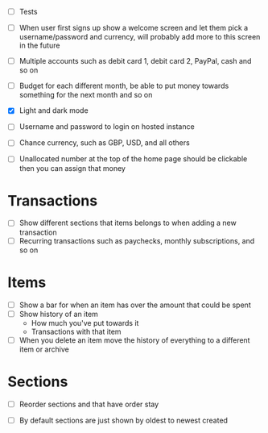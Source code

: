 - [ ] Tests

- [ ] When user first signs up show a welcome screen and let them pick a
username/password and currency, will probably add more to this screen in the
future

- [ ] Multiple accounts such as debit card 1, debit card 2, PayPal, cash and so on
- [ ] Budget for each different month, be able to put money towards something
for the next month and so on
- [x] Light and dark mode
- [ ] Username and password to login on hosted instance
- [ ] Chance currency, such as GBP, USD, and all others
- [ ] Unallocated number at the top of the home page should be clickable then
you can assign that money

# Transactions
- [ ] Show different sections that items belongs to when adding a new transaction
- [ ] Recurring transactions such as paychecks, monthly subscriptions, and so on

# Items
- [ ] Show a bar for when an item has over the amount that could be spent
- [ ] Show history of an item
    * How much you've put towards it
    * Transactions with that item
- [ ] When you delete an item move the history of everything to a different
item or archive

# Sections
- [ ] Reorder sections and that have order stay
- [ ] By default sections are just shown by oldest to newest created

